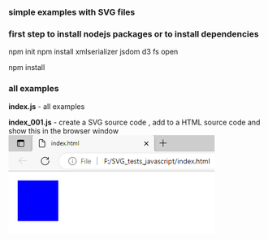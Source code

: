 ### simple examples with SVG files

### first step to install nodejs packages or to install dependencies
npm init 
npm install xmlserializer jsdom d3 fs open

npm install
### all examples 
__index.js__ - all examples

__index_001.js__ - create a SVG source code , add to a HTML source code and show this in the browser window 
![index_001 example](index_001.png)
